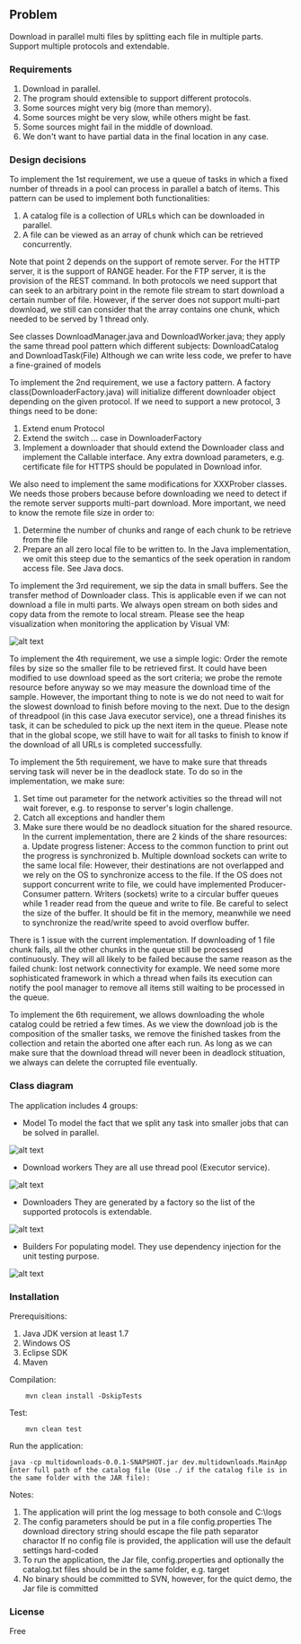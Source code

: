 ## Problem

Download in parallel multi files by splitting each file in multiple parts. Support multiple protocols and extendable. 

### Requirements
1. Download in parallel.
2. The program should extensible to support different protocols.
3. Some sources might very big (more than memory).
4. Some sources might be very slow, while others might be fast.
5. Some sources might fail in the middle of download.
6. We don't want to have partial data in the final location in any case.

### Design decisions

To implement the 1st requirement, we use a queue of tasks in which a fixed number of threads in a pool can process in parallel a batch of items. This pattern can be used to implement both functionalities:
1. A catalog file is a collection of URLs which can be downloaded in parallel.
2. A file can be viewed as an array of chunk which can be retrieved concurrently.

Note that point 2 depends on the support of remote server. For the HTTP server, it is the support of RANGE header. For the FTP server, it is the provision of the REST command.
In both protocols we need support that can seek to an arbitrary point in the remote file stream to start download a certain number of file.
However, if the server does not support multi-part download, we still can consider that the array contains one chunk, which needed to be served by 1 thread only.

See classes DownloadManager.java and DownloadWorker.java; they apply the same thread pool pattern which different subjects: DownloadCatalog and DownloadTask(File)
Although we can write less code, we prefer to have a fine-grained of models

To implement the 2nd requirement, we use a factory pattern. A factory class(DownloaderFactory.java) will initialize different downloader object depending on the given protocol. If we need to support a new protocol, 3 things need to be done:
1. Extend enum Protocol
2. Extend the switch ... case in DownloaderFactory
3. Implement a downloader that should extend the Downloader class and implement the Callable interface. Any extra download parameters, e.g. certificate file for HTTPS should be populated in Download infor.

We also need to implement the same modifications for XXXProber classes. We needs those probers because before downloading we need to detect if the remote server supports multi-part download.
More important, we need to know the remote file size in order to:
1. Determine the number of chunks and range of each chunk to be retrieve from the file
2. Prepare an all zero local file to be written to. In the Java implementation, we omit this steep due to the semantics of the seek operation in random access file. See Java docs.

To implement the 3rd requirement, we sip the data in small buffers. See the transfer method of Downloader class. This is applicable even if we can not download a file in multi parts. We always open stream on both sides and copy data from the remote to local stream.
Please see the heap visualization when monitoring the application by Visual VM:

![alt text](screenshots/VisualVM.png "Heap visualization")

To implement the 4th requirement, we use a simple logic: Order the remote files by size so the smaller file to be retrieved first. It could have been modified to use download speed as the sort criteria; we probe the remote resource before anyway so we may measure the download time of the sample.
However, the important thing to note is we do not need to wait for the slowest download to finish before moving to the next. Due to the design of threadpool (in this case Java executor service), one a thread finishes its task, it can be scheduled to pick up the next item in the queue.
Please note that in the global scope, we still have to wait for all tasks to finish to know if the download of all URLs is completed successfully.

To implement the 5th requirement, we have to make sure that threads serving task will never be in the deadlock state. To do so in the implementation, we make sure:
1. Set time out parameter for the network activities so the thread will not wait forever, e.g. to response to server's login challenge.
2. Catch all exceptions and handler them
3. Make sure there would be no deadlock situation for the shared resource. In the current implementation, there are 2 kinds of the share resources:
    a. Update progress listener: Access to the common function to print out the progress is synchronized
	b. Multiple download sockets can write to the same local file: However, their destinations are not overlapped and we rely on the OS to synchronize access to the file. If the OS does not support concurrent write to file, we could have implemented Producer-Consumer pattern.
	   Writers (sockets) write to a circular buffer queues while 1 reader read from the queue and write to file. Be careful to select the size of the buffer. It should be fit in the memory, meanwhile we need to synchronize the read/write speed to avoid overflow buffer.
	   
There is 1 issue with the current implementation. If downloading of 1 file chunk fails, all the other chunks in the queue still be processed continuously. They will all likely to be failed because the same reason as the failed chunk: lost network connectivity for example.
We need some more sophisticated framework in which a thread when fails its execution can notify the pool manager to remove all items still waiting to be processed in the queue.

To implement the 6th requirement, we allows downloading the whole catalog could be retried a few times. As we view the download job is the composition of the smaller tasks, we remove the finished taskes from the collection and retain the aborted one after each run.
As long as we can make sure that the download thread will never been in deadlock stituation, we always can delete the corrupted file eventually. 	   

### Class diagram

The application includes 4 groups:

* Model
To model the fact that we split any task into smaller jobs that can be solved in parallel.

![alt text](screenshots/Models.png "Model")

* Download workers
They are all use thread pool (Executor service).

![alt text](screenshots/DownloadWorkers.png "Download workers")

* Downloaders
They are generated by a factory so the list of the supported protocols is extendable.

![alt text](screenshots/Downloader.jpg "Downloaders")

* Builders
For populating model. They use dependency injection for the unit testing purpose.

![alt text](screenshots/Builders.png "Builders")


### Installation

Prerequisitions:
 
1. Java JDK version at least 1.7
2. Windows OS
3. Eclipse SDK
4. Maven

Compilation:
```
    mvn clean install -DskipTests
```

Test:
```
    mvn clean test
```

Run the application:
```
java -cp multidownloads-0.0.1-SNAPSHOT.jar dev.multidownloads.MainApp
Enter full path of the catalog file (Use ./ if the catalog file is in the same folder with the JAR file):
```

Notes:

1. The application will print the log message to both console and C:\logs
2. The config parameters should be put in a file config.properties
   The download directory string should escape the file path separator charactor
   If no config file is provided, the application will use the default settings hard-coded
3. To run the application, the Jar file, config.properties and optionally the catalog.txt files should be in the same folder, e.g. target
4. No binary should be committed to SVN, however, for the quict demo, the Jar file is committed   

### License

Free